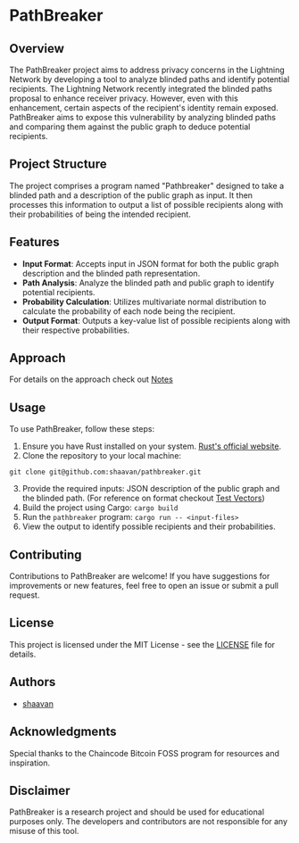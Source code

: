 # PathBreaker

## Overview

The PathBreaker project aims to address privacy concerns in the Lightning Network by developing a tool to analyze blinded paths and identify potential recipients. The Lightning Network recently integrated the blinded paths proposal to enhance receiver privacy. However, even with this enhancement, certain aspects of the recipient's identity remain exposed. PathBreaker aims to expose this vulnerability by analyzing blinded paths and comparing them against the public graph to deduce potential recipients.

## Project Structure

The project comprises a program named "Pathbreaker" designed to take a blinded path and a description of the public graph as input. It then processes this information to output a list of possible recipients along with their probabilities of being the intended recipient.

## Features

- **Input Format**: Accepts input in JSON format for both the public graph description and the blinded path representation.
- **Path Analysis**: Analyze the blinded path and public graph to identify potential recipients.
- **Probability Calculation**: Utilizes multivariate normal distribution to calculate the probability of each node being the recipient.
- **Output Format**: Outputs a key-value list of possible recipients along with their respective probabilities.

## Approach

For details on the approach check out [Notes](pathbreaker/notes.md)

## Usage

To use PathBreaker, follow these steps:

1. Ensure you have Rust installed on your system. [Rust's official website](https://www.rust-lang.org/tools/install).
2. Clone the repository to your local machine:

```
git clone git@github.com:shaavan/pathbreaker.git
```

3. Provide the required inputs: JSON description of the public graph and the blinded path. (For reference on format checkout [Test Vectors](pathbreaker/test_vectors/))
4. Build the project using Cargo: `cargo build`
5. Run the `pathbreaker` program: `cargo run -- <input-files>`
6. View the output to identify possible recipients and their probabilities.

## Contributing

Contributions to PathBreaker are welcome! If you have suggestions for improvements or new features, feel free to open an issue or submit a pull request.

## License

This project is licensed under the MIT License - see the [LICENSE](LICENSE) file for details.

## Authors

- [shaavan](https://github.com/shaavan)

## Acknowledgments

Special thanks to the Chaincode Bitcoin FOSS program for resources and inspiration.

## Disclaimer

PathBreaker is a research project and should be used for educational purposes only. The developers and contributors are not responsible for any misuse of this tool.
